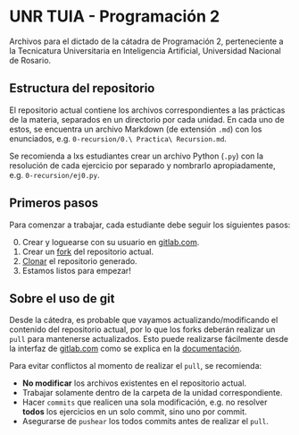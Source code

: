 # UNR TUIA - Programación 2

Archivos para el dictado de la cátadra de Programación 2, perteneciente a la
Tecnicatura Universitaria en Inteligencia Artificial, Universidad Nacional de
Rosario.

## Estructura del repositorio

El repositorio actual contiene los archivos correspondientes a las prácticas de
la materia, separados en un directorio por cada unidad. En cada uno de estos, se
encuentra un archivo Markdown (de extensión `.md`) con los enunciados, e.g.
`0-recursion/0.\ Practica\ Recursion.md`.

Se recomienda a lxs estudiantes crear un archivo Python (`.py`) con la
resolución de cada ejercicio por separado y nombrarlo apropiadamente, e.g.
`0-recursion/ej0.py`.

## Primeros pasos

Para comenzar a trabajar, cada estudiante debe seguir los siguientes pasos:

0. Crear y loguearse con su usuario en [gitlab.com](https://gitlab.com).
1. Crear un [fork](https://docs.gitlab.com/ee/user/project/repository/forking_workflow.html)
del repositorio actual.
2. [Clonar](https://docs.gitlab.com/ee/topics/git/clone.html) el repositorio
generado.
3. Estamos listos para empezar!

## Sobre el uso de git

Desde la cátedra, es probable que vayamos actualizando/modificando el contenido
del repositorio actual, por lo que los forks deberán realizar un `pull` para
mantenerse actualizados. Esto puede realizarse fácilmente desde la interfaz de
[gitlab.com](https://gitlab.com) como se explica en la
[documentación](https://docs.gitlab.com/ee/user/project/repository/forking_workflow.html#from-the-ui).

Para evitar conflictos al momento de realizar el `pull`, se recomienda:
* **No modificar** los archivos existentes en el repositorio actual.
* Trabajar solamente dentro de la carpeta de la unidad correspondiente.
* Hacer `commits` que realicen una sola modificación, e.g. no resolver **todos**
los ejercicios en un solo commit, sino uno por commit.
* Asegurarse de `pushear` los todos commits antes de realizar el `pull`.
